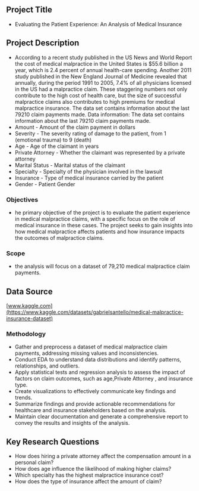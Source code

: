 ## Project Title
- Evaluating the Patient Experience: An Analysis of Medical Insurance
## Project Description
- According to a recent study published in the US News and World Report the cost of medical malpractice in the United States is $55.6 billion a year, which is 2.4 percent of annual health-care spending. Another 2011 study published in the New England Journal of Medicine revealed that annually, during the period 1991 to 2005, 7.4% of all physicians licensed in the US had a malpractice claim. These staggering numbers not only contribute to the high cost of health care, but the size of successful malpractice claims also contributes to high premiums for medical malpractice insurance.
The data set contains information about the last 79210 claim payments made.
Data information:
The data set contains information about the last 79210 claim payments made.
- Amount - Amount of the claim payment in dollars
- Severity - The severity rating of damage to the patient, from 1 (emotional trauma) to 9 (death)
- Age - Age of the claimant in years
- Private Attorney - Whether the claimant was represented by a private attorney
- Marital Status - Marital status of the claimant
- Specialty - Specialty of the physician involved in the lawsuit
- Insurance - Type of medical insurance carried by the patient
- Gender - Patient Gender
### Objectives
- he primary objective of the project is to evaluate the patient experience in medical malpractice claims, with a specific focus on the role of medical insurance in these cases. The project seeks to gain insights into how medical malpractice affects patients and how insurance impacts the outcomes of malpractice claims.
### Scope
- the analysis will focus on a dataset of 79,210 medical malpractice claim payments.
## Data Source
[www.kaggle.com](https://www.kaggle.com/datasets/gabrielsantello/medical-malpractice-insurance-dataset)
### Methodology
  - Gather and preprocess a dataset of medical malpractice claim payments, addressing missing values and inconsistencies.
  - Conduct EDA to understand data distributions and identify patterns, relationships, and outliers.
  - Apply statistical tests and regression analysis to assess the impact of factors on claim outcomes, such as age,Private Attorney , and insurance type.
  -  Create visualizations to effectively communicate key findings and trends.
  -  Summarize findings and provide actionable recommendations for healthcare and insurance stakeholders based on the analysis.
  -  Maintain clear documentation and generate a comprehensive report to convey the results and insights of the analysis.
## Key Research Questions
- How does hiring a private attorney affect the compensation amount in a personal claim?
 - How does age influence the likelihood of making higher claims?
 - Which specialty has the highest malpractice insurance cost?
 - How does the type of insurance affect the amount of claim?
